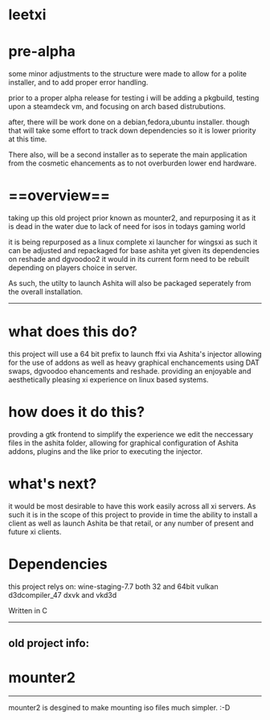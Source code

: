 leetxi
======

pre-alpha
=========

some minor adjustments to the structure were made
to allow for a polite installer, and to add
proper error handling.

prior to a proper alpha release for testing
i will be adding a pkgbuild, testing upon
a steamdeck vm, and focusing on arch
based distrubutions.

after, there will be work done
on a debian,fedora,ubuntu
installer.  though that will take
some effort to track down dependencies
so it is lower priority at this time.

There also, will be a second installer
as to seperate the main application
from the cosmetic ehancements
as to not overburden lower end hardware.

==overview==
============

taking up this old project prior known
as mounter2, and repurposing it as
it is dead in the water due to lack of
need for isos in todays gaming world

it is being repurposed as a linux
complete xi launcher for wingsxi
as such it can be adjusted
and repackaged for base ashita
yet given its dependencies
on reshade and dgvoodoo2
it would in its current form
need to be rebuilt depending 
on players choice in server.

As such, the utilty to launch
Ashita will also be packaged 
seperately from the overall
installation.

----------------------------------------

what does this do?
==================

this project will use a 64 bit
prefix to launch ffxi via Ashita's
injector allowing for the use of addons
as well as heavy graphical enchancements
using DAT swaps, dgvoodoo ehancements
and reshade.  providing an enjoyable
and aesthetically pleasing xi experience
on linux based systems.

how does it do this?
====================

provding a gtk frontend to simplify
the experience we edit the neccessary
files in the ashita folder, allowing
for graphical configuration of Ashita
addons, plugins and the like
prior to executing the injector.

what's next?
============

it would be most desirable
to have this work easily across
all xi servers.  As such it is in
the scope of this project to provide
in time the ability to install
a client as well as launch Ashita
be that retail, or any number
of present and future xi clients.

Dependencies
============

this project relys on:
wine-staging-7.7 both 32 and 64bit
vulkan
d3dcompiler_47
dxvk and vkd3d

Written in C

----------------------------------------
old project info:
----------------------------------------
mounter2
========

----------------------------------------

mounter2 is desgined to make mounting iso files
much simpler. :-D


